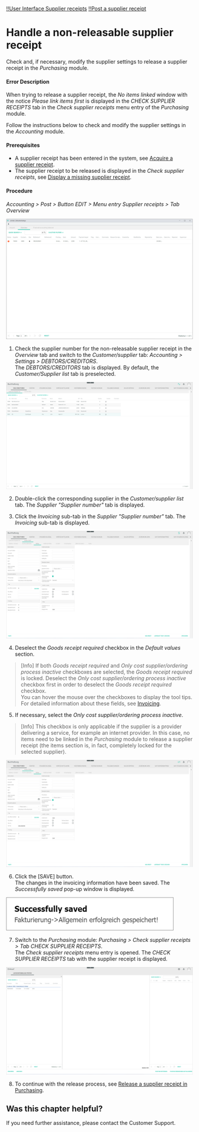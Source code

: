 [!!User Interface Supplier receipts](../UserInterface/01_Book.md#supplier-receipts)
[!!Post a supplier receipt](../Operation/10_ManageReceipts.md#post-a-supplier-receipt)

# Handle a non-releasable supplier receipt

Check and, if necessary, modify the supplier settings to release a supplier receipt in the *Purchasing* module.

#### Error Description

When trying to release a supplier receipt, the *No items linked* window with the notice *Please link items first* is displayed in the *CHECK SUPPLIER RECEIPTS* tab in the *Check supplier receipts* menu entry of the *Purchasing* module.

Follow the instructions below to check and modify the supplier settings in the *Accounting* module.

#### Prerequisites

- A supplier receipt has been entered in the system, see [Acquire a supplier receipt](../Operation/10_ManageReceipts.md#acquire-a-supplier-receipt).
- The supplier receipt to be released is displayed in the *Check supplier receipts*, see [Display a missing supplier receipt](./02_DisplayMissingSupplierReceipt.md).

[comment]: <> (Diese Prerequisites machen hier vielleicht nicht so viel Sinn, denn beide sind Voraussetzungen, damit man überhaupt auf das Error kommt. So lassen oder No prerequisites to fulfill?)

#### Procedure

*Accounting > Post > Button EDIT > Menu entry Supplier receipts > Tab Overview*

  ![Overview](../../Assets/Screenshots/RetailSuiteAccounting/Book/SupplierReceiptsOverview01.png "[Overview]")

1. Check the supplier number for the non-releasable supplier receipt in the *Overview* tab and switch to the *Customer/supplier* tab: *Accounting > Settings > DEBTORS/CREDITORS*.    
  The *DEBTORS/CREDITORS* tab is displayed. By default, the *Customer/Supplier list* tab is preselected.

  ![Customer/supplier list](../../Assets/Screenshots/RetailSuiteAccounting/Settings/CustomerSupplier/CustomerSupplierList.png "[Customer/supplier list]")

2. Double-click the corresponding supplier in the *Customer/supplier list* tab.
  The *Supplier "Supplier number"* tab is displayed.

3. Click the *Invoicing* sub-tab in the *Supplier "Supplier number"* tab.
  The *Invoicing* sub-tab is displayed.

  ![Invoicing](../../Assets/Screenshots/RetailSuiteAccounting/Settings/CustomerSupplier/GoodsReceiptNecessary.png "[Invoicing]")

4. Deselect the *Goods receipt required* checkbox in the *Default values* section.

  > [Info] If both *Goods receipt required* and *Only cost supplier/ordering process inactive* checkboxes are selected, the *Goods receipt required* is locked. Deselect the *Only cost supplier/ordering process inactive* checkbox first in order to deselect the *Goods receipt required* checkbox.  
  You can hover the mouse over the checkboxes to display the tool tips. For detailed information about these fields, see [Invoicing](../UserInterface/02a_DebtorsCreditors.md#invoicing).

[comment]: <> (FH/Reviewer: Macht das überhaupt Sinn, dass beide Checkboxen gleichzeitig ausgewählt sind?)

5. If necessary, select the *Only cost supplier/ordering process inactive*.

  > [Info] This checkbox is only applicable if the supplier is a provider delivering a service, for example an internet provider. In this case, no items need to be linked in the *Purchasing* module to release a supplier receipt (the items section is, in fact, completely locked for the selected supplier).

  ![Invoicing](../../Assets/Screenshots/RetailSuiteAccounting/Settings/CustomerSupplier/OnlyCostSupplier.png "[Invoicing]")

6. Click the [SAVE] button.  
  The changes in the invoicing information have been saved. The *Successfully saved* pop-up window is displayed.

  ![Invoicing data saved](../../Assets/Screenshots/RetailSuiteAccounting/Settings/CustomerSupplier/InvoicingDataSaved.png "[Invoicing data saved]")

7. Switch to the *Purchasing* module: *Purchasing > Check supplier receipts > Tab CHECK SUPPLIER RECEIPTS*.   
  The *Check supplier receipts* menu entry is opened. The *CHECK SUPPLIER RECEIPTS* tab with the supplier receipt is displayed.

  ![Check supplier receipts](../../Assets/Screenshots/RetailSuiteAccounting/Book/CheckSupplierReceipts01.png "[Check supplier receipts]")

[comment]: <> (Evtl. Schritt 7 weglassen? Scheint überflüssig zu sein, denn es ist der Ausgangspunkt der Release a supplier receipt in Purchasing - Link im Schritt 8. Gleiches Gilt für 02_DisplayMissingSupplierReceipt. 7 weglassen?)  

8. To continue with the release process, see [Release a supplier receipt in Purchasing](../Operation/10_ManageReceipts.md#release-a-supplier-receipt-in-purchasing).

[comment]: <> (Es gibt eine dritte mögliche Meldung im Purchasing Modul, wenn keine der beiden Checkboxen ausgewählt sind: Zuweisung des Wareneingangs beim Lieferanten ist optional. Info dazu? Man kann trotzdem den Lieferantenbeleg freigeben)



## Was this chapter helpful?

If you need further assistance, please contact the Customer Support.
